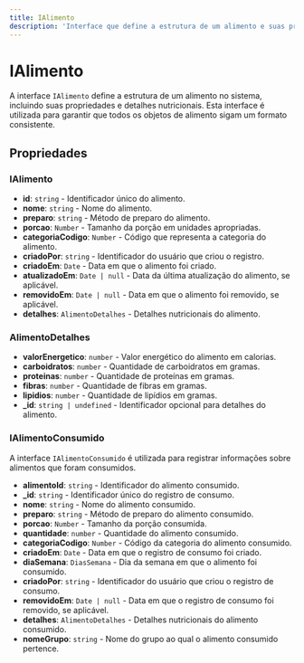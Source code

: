 ```yaml
---
title: IAlimento
description: 'Interface que define a estrutura de um alimento e suas propriedades no sistema.'
---
```


# IAlimento

A interface `IAlimento` define a estrutura de um alimento no sistema, incluindo suas propriedades e detalhes nutricionais. Esta interface é utilizada para garantir que todos os objetos de alimento sigam um formato consistente.

## Propriedades

### IAlimento

- **id**: `string` - Identificador único do alimento.
- **nome**: `string` - Nome do alimento.
- **preparo**: `string` - Método de preparo do alimento.
- **porcao**: `Number` - Tamanho da porção em unidades apropriadas.
- **categoriaCodigo**: `Number` - Código que representa a categoria do alimento.
- **criadoPor**: `string` - Identificador do usuário que criou o registro.
- **criadoEm**: `Date` - Data em que o alimento foi criado.
- **atualizadoEm**: `Date | null` - Data da última atualização do alimento, se aplicável.
- **removidoEm**: `Date | null` - Data em que o alimento foi removido, se aplicável.
- **detalhes**: `AlimentoDetalhes` - Detalhes nutricionais do alimento.

### AlimentoDetalhes

- **valorEnergetico**: `number` - Valor energético do alimento em calorias.
- **carboidratos**: `number` - Quantidade de carboidratos em gramas.
- **proteinas**: `number` - Quantidade de proteínas em gramas.
- **fibras**: `number` - Quantidade de fibras em gramas.
- **lipidios**: `number` - Quantidade de lipídios em gramas.
- **_id**: `string | undefined` - Identificador opcional para detalhes do alimento.

### IAlimentoConsumido

A interface `IAlimentoConsumido` é utilizada para registrar informações sobre alimentos que foram consumidos.

- **alimentoId**: `string` - Identificador do alimento consumido.
- **_id**: `string` - Identificador único do registro de consumo.
- **nome**: `string` - Nome do alimento consumido.
- **preparo**: `string` - Método de preparo do alimento consumido.
- **porcao**: `Number` - Tamanho da porção consumida.
- **quantidade**: `number` - Quantidade do alimento consumido.
- **categoriaCodigo**: `Number` - Código da categoria do alimento consumido.
- **criadoEm**: `Date` - Data em que o registro de consumo foi criado.
- **diaSemana**: `DiasSemana` - Dia da semana em que o alimento foi consumido.
- **criadoPor**: `string` - Identificador do usuário que criou o registro de consumo.
- **removidoEm**: `Date | null` - Data em que o registro de consumo foi removido, se aplicável.
- **detalhes**: `AlimentoDetalhes` - Detalhes nutricionais do alimento consumido.
- **nomeGrupo**: `string` - Nome do grupo ao qual o alimento consumido pertence.